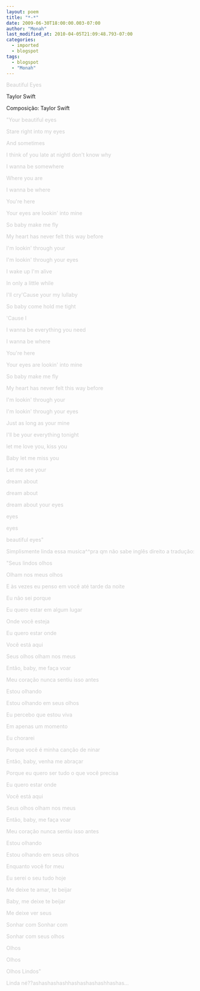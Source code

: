 ```yaml
---
layout: poem
title: "*-*"
date: 2009-06-30T18:00:00.003-07:00
author: "Monah"
last_modified_at: 2010-04-05T21:09:48.793-07:00
categories:
  - imported
  - blogspot
tags:
  - blogspot
  - "Monah"
---
```


<span style="color:#cccccc;">Beautiful Eyes

Taylor Swift

Composição: Taylor Swift

</span><span style="color:#cccccc;">

</span><span style="color:#cccccc;">"Your beautiful eyes

</span><span style="color:#cccccc;"> Stare right into my eyes

</span><span style="color:#cccccc;"> And sometimes

</span><span style="color:#cccccc;"> I think of you late at nightI don't know why

</span><span style="color:#cccccc;"> I wanna be somewhere

</span><span style="color:#cccccc;"> Where you are

</span><span style="color:#cccccc;"> I wanna be where

</span><span style="color:#cccccc;"> 

</span><span style="color:#cccccc;"> You're here

</span><span style="color:#cccccc;"> Your eyes are lookin' into mine

</span><span style="color:#cccccc;"> So baby make me fly

</span><span style="color:#cccccc;"> My heart has never felt this way before

</span><span style="color:#cccccc;"> I'm lookin' through your

</span><span style="color:#cccccc;"> I'm lookin' through your eyes

</span><span style="color:#cccccc;"> 

</span><span style="color:#cccccc;"> I wake up I'm alive

</span><span style="color:#cccccc;"> In only a little while

</span><span style="color:#cccccc;"> I'll cry'Cause your my lullaby

</span><span style="color:#cccccc;"> So baby come hold me tight

</span><span style="color:#cccccc;"> 'Cause I

</span><span style="color:#cccccc;"> I wanna be everything you need

</span><span style="color:#cccccc;"> I wanna be where

</span><span style="color:#cccccc;"> 

</span><span style="color:#cccccc;"> You're here

</span><span style="color:#cccccc;"> Your eyes are lookin' into mine

</span><span style="color:#cccccc;"> So baby make me fly

</span><span style="color:#cccccc;"> My heart has never felt this way before

</span><span style="color:#cccccc;"> I'm lookin' through your

</span><span style="color:#cccccc;"> I'm lookin' through your eyes

</span><span style="color:#cccccc;"> 

</span><span style="color:#cccccc;"> Just as long as your mine

</span><span style="color:#cccccc;"> I'll be your everything tonight

</span><span style="color:#cccccc;"> let me love you, kiss you

</span><span style="color:#cccccc;"> Baby let me miss you

</span><span style="color:#cccccc;"> Let me see your

</span><span style="color:#cccccc;"> dream about

</span><span style="color:#cccccc;"> dream about

</span><span style="color:#cccccc;"> dream about your eyes

</span><span style="color:#cccccc;"> eyes

</span><span style="color:#cccccc;"> eyes

</span><span style="color:#cccccc;"> beautiful eyes"

</span><span style="color:#cccccc;">

</span><span style="color:#cccccc;">Simplismente linda essa musica^^pra qm não sabe inglês direito a tradução:

</span><span style="color:#cccccc;">

</span><span style="color:#cccccc;">"Seus lindos olhos

</span><span style="color:#cccccc;"> Olham nos meus olhos

</span><span style="color:#cccccc;"> E às vezes eu penso em você até tarde da noite

</span><span style="color:#cccccc;"> Eu não sei porque

</span><span style="color:#cccccc;"> Eu quero estar em algum lugar

</span><span style="color:#cccccc;"> Onde você esteja

</span><span style="color:#cccccc;"> Eu quero estar onde

</span><span style="color:#cccccc;"> 

</span><span style="color:#cccccc;"> Você está aqui

</span><span style="color:#cccccc;"> Seus olhos olham nos meus

</span><span style="color:#cccccc;"> Então, baby, me faça voar

</span><span style="color:#cccccc;"> Meu coração nunca sentiu isso antes

</span><span style="color:#cccccc;"> Estou olhando

</span><span style="color:#cccccc;"> Estou olhando em seus olhos

</span><span style="color:#cccccc;"> 

</span><span style="color:#cccccc;"> Eu percebo que estou viva

</span><span style="color:#cccccc;"> Em apenas um momento

</span><span style="color:#cccccc;"> Eu chorarei

</span><span style="color:#cccccc;"> Porque você é minha canção de ninar

</span><span style="color:#cccccc;"> Então, baby, venha me abraçar

</span><span style="color:#cccccc;"> Porque eu quero ser tudo o que você precisa

</span><span style="color:#cccccc;"> Eu quero estar onde

</span><span style="color:#cccccc;"> 

</span><span style="color:#cccccc;"> Você está aqui

</span><span style="color:#cccccc;"> Seus olhos olham nos meus

</span><span style="color:#cccccc;"> Então, baby, me faça voar

</span><span style="color:#cccccc;"> Meu coração nunca sentiu isso antes

</span><span style="color:#cccccc;"> Estou olhando

</span><span style="color:#cccccc;"> Estou olhando em seus olhos

</span><span style="color:#cccccc;"> 

</span><span style="color:#cccccc;"> Enquanto você for meu

</span><span style="color:#cccccc;"> Eu serei o seu tudo hoje

</span><span style="color:#cccccc;"> Me deixe te amar, te beijar

</span><span style="color:#cccccc;"> Baby, me deixe te beijar

</span><span style="color:#cccccc;"> Me deixe ver seus

</span><span style="color:#cccccc;"> Sonhar com Sonhar com

</span><span style="color:#cccccc;"> Sonhar com seus olhos

</span><span style="color:#cccccc;"> Olhos

</span><span style="color:#cccccc;"> Olhos

</span><span style="color:#cccccc;"> Olhos Lindos"

</span><span style="color:#cccccc;">

</span><span style="color:#cccccc;">

</span><span style="color:#cccccc;">Linda né??ashashashashhashashashashhashas...

</span>